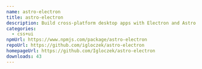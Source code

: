 ```yaml
---
name: astro-electron
title: astro-electron
description: Build cross-platform desktop apps with Electron and Astro
categories:
  - css+ui
npmUrl: https://www.npmjs.com/package/astro-electron
repoUrl: https://github.com/igloczek/astro-electron
homepageUrl: https://github.com/Igloczek/astro-electron
downloads: 43
---
```

